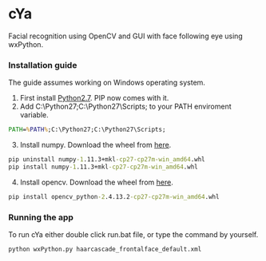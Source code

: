 # cYa

Facial recognition using OpenCV and GUI with face following eye using wxPython.

### Installation guide

The guide assumes working on Windows operating system. 

1. First install [Python2.7](<https://www.python.org/downloads/>). PIP now comes with it.
2. Add C:\Python27;C:\Python27\Scripts; to your PATH enviroment variable.
```bat 
PATH=%PATH%;C:\Python27;C:\Python27\Scripts;
```
3. Install numpy. Download the wheel from [here](<http://www.lfd.uci.edu/~gohlke/pythonlibs/#numpy>).
```bat 
pip uninstall numpy-1.11.3+mkl-cp27-cp27m-win_amd64.whl
pip install numpy-1.11.3+mkl-cp27-cp27m-win_amd64.whl
```
4. Install opencv. Download the wheel from [here](<http://www.lfd.uci.edu/~gohlke/pythonlibs/#opencv>).
```bat 
pip install opencv_python-2.4.13.2-cp27-cp27m-win_amd64.whl 
```

### Running the app

To run cYa either double click run.bat file, or type the command by yourself.
```bat 
python wxPython.py haarcascade_frontalface_default.xml
```